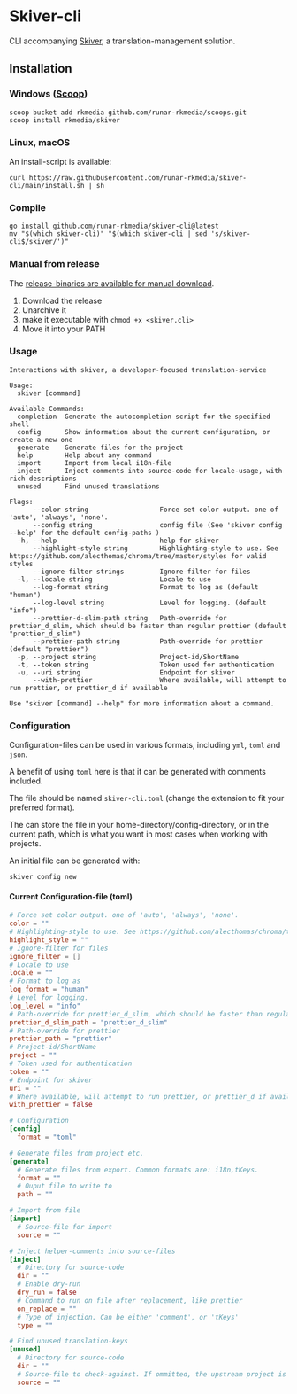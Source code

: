<!-- This file is generated. -->
# Skiver-cli

CLI accompanying [Skiver](https://github.com/runar-rkmedia/skiver), a translation-management solution.

## Installation

### Windows ([Scoop](https://scoop.sh/))

```
scoop bucket add rkmedia github.com/runar-rkmedia/scoops.git
scoop install rkmedia/skiver
```

### Linux, macOS

An install-script is available:

```shell-script
curl https://raw.githubusercontent.com/runar-rkmedia/skiver-cli/main/install.sh | sh
```

### Compile
```
go install github.com/runar-rkmedia/skiver-cli@latest
mv "$(which skiver-cli)" "$(which skiver-cli | sed 's/skiver-cli$/skiver/')"
```

### Manual from release

The [release-binaries are available for manual download](https://github.com/runar-rkmedia/skiver-cli/releases/latest/).


1. Download the release
2. Unarchive it
3. make it executable with `chmod +x <skiver.cli>`
4. Move it into your PATH

### Usage

```
Interactions with skiver, a developer-focused translation-service

Usage:
  skiver [command]

Available Commands:
  completion  Generate the autocompletion script for the specified shell
  config      Show information about the current configuration, or create a new one
  generate    Generate files for the project
  help        Help about any command
  import      Import from local i18n-file
  inject      Inject comments into source-code for locale-usage, with rich descriptions
  unused      Find unused translations

Flags:
      --color string                  Force set color output. one of 'auto', 'always', 'none'.
      --config string                 config file (See 'skiver config --help' for the default config-paths )
  -h, --help                          help for skiver
      --highlight-style string        Highlighting-style to use. See https://github.com/alecthomas/chroma/tree/master/styles for valid styles
      --ignore-filter strings         Ignore-filter for files
  -l, --locale string                 Locale to use
      --log-format string             Format to log as (default "human")
      --log-level string              Level for logging. (default "info")
      --prettier-d-slim-path string   Path-override for prettier_d_slim, which should be faster than regular prettier (default "prettier_d_slim")
      --prettier-path string          Path-override for prettier (default "prettier")
  -p, --project string                Project-id/ShortName
  -t, --token string                  Token used for authentication
  -u, --uri string                    Endpoint for skiver
      --with-prettier                 Where available, will attempt to run prettier, or prettier_d if available

Use "skiver [command] --help" for more information about a command.

```

### Configuration

Configuration-files can be used in various formats, including `yml`, `toml` and `json`.

A benefit of using `toml` here is that it can be generated with comments included.

The file should be named `skiver-cli.toml` (change the extension to fit your preferred format).

The can store the file in your home-directory/config-directory, or in the current path, which is what you want in most cases when working with projects.

An initial file can be generated with:

```shell-script
skiver config new
```

#### Current Configuration-file (toml)

```toml
# Force set color output. one of 'auto', 'always', 'none'.
color = ""
# Highlighting-style to use. See https://github.com/alecthomas/chroma/tree/master/styles for valid styles
highlight_style = ""
# Ignore-filter for files
ignore_filter = []
# Locale to use
locale = ""
# Format to log as
log_format = "human"
# Level for logging.
log_level = "info"
# Path-override for prettier_d_slim, which should be faster than regular prettier
prettier_d_slim_path = "prettier_d_slim"
# Path-override for prettier
prettier_path = "prettier"
# Project-id/ShortName
project = ""
# Token used for authentication
token = ""
# Endpoint for skiver
uri = ""
# Where available, will attempt to run prettier, or prettier_d if available
with_prettier = false

# Configuration
[config]
  format = "toml"

# Generate files from project etc.
[generate]
  # Generate files from export. Common formats are: i18n,tKeys.
  format = ""
  # Ouput file to write to
  path = ""

# Import from file
[import]
  # Source-file for import
  source = ""

# Inject helper-comments into source-files
[inject]
  # Directory for source-code
  dir = ""
  # Enable dry-run
  dry_run = false
  # Command to run on file after replacement, like prettier
  on_replace = ""
  # Type of injection. Can be either 'comment', or 'tKeys'
  type = ""

# Find unused translation-keys
[unused]
  # Directory for source-code
  dir = ""
  # Source-file to check-against. If ommitted, the upstream project is used as source
  source = ""

```



